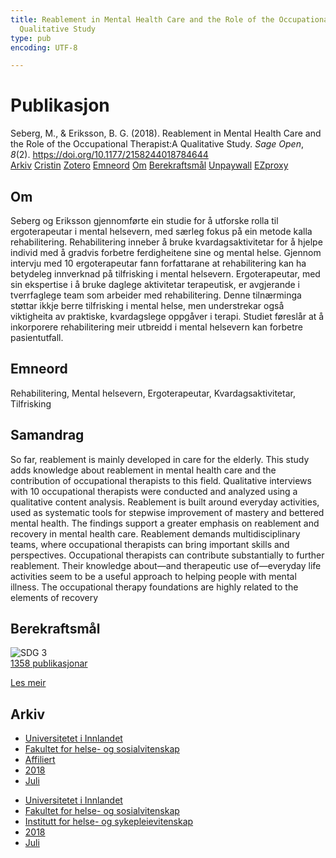 ```yaml
---
title: Reablement in Mental Health Care and the Role of the Occupational Therapist:A
  Qualitative Study
type: pub
encoding: UTF-8

---
```

<h1>Publikasjon</h1>
<article id="csl-bib-container-3PXI8QSL" class="csl-bib-container">
  <div class="csl-bib-body"> <div class="csl-entry">Seberg, M., &#38; Eriksson, B. G. (2018). Reablement in Mental Health Care and the Role of the Occupational Therapist:A Qualitative Study. <i>Sage Open</i>, <i>8</i>(2). <a href="https://doi.org/10.1177/2158244018784644">https://doi.org/10.1177/2158244018784644</a></div> </div>
  <div class="csl-bib-buttons">
    <a href="#taxonomy-article-3PXI8QSL" alt="archive" class="csl-bib-button">Arkiv</a>
    <a href="https://app.cristin.no/results/show.jsf?id=1595040" alt="Cristin" class="csl-bib-button">Cristin</a>
    <a href="http://zotero.org/groups/5881554/items/3PXI8QSL" alt="Zotero" class="csl-bib-button">Zotero</a>
    <a href="#keywords-article-3PXI8QSL" alt="keywords" class="csl-bib-button">Emneord</a>
    <a href="#about-article-3PXI8QSL" alt="about_pub" class="csl-bib-button">Om</a>
    <a href="#sdg-article-3PXI8QSL" alt="sdg" class="csl-bib-button">Berekraftsmål</a>
    <a href="https://journals.sagepub.com/doi/pdf/10.1177/2158244018784644" alt="Unpaywall" class="csl-bib-button">Unpaywall</a>
    <a href="https://journals.sagepub.com/doi/pdf/10.1177/2158244018784644" alt="EZproxy" class="csl-bib-button">EZproxy</a>
  </div>
  <div id="csl-bib-meta-container-3PXI8QSL"></div>
</article>
<div id="csl-bib-meta-3PXI8QSL" class="csl-bib-meta">
  <article id="about-article-3PXI8QSL" class="about_pub-article">
    <h1>Om</h1>
    Seberg og Eriksson gjennomførte ein studie for å utforske rolla til ergoterapeutar i mental helsevern, med særleg fokus på ein metode kalla rehabilitering. Rehabilitering inneber å bruke kvardagsaktivitetar for å hjelpe individ med å gradvis forbetre ferdigheitene sine og mental helse. Gjennom intervju med 10 ergoterapeutar fann forfattarane at rehabilitering kan ha betydeleg innverknad på tilfrisking i mental helsevern. Ergoterapeutar, med sin ekspertise i å bruke daglege aktivitetar terapeutisk, er avgjerande i tverrfaglege team som arbeider med rehabilitering. Denne tilnærminga støttar ikkje berre tilfrisking i mental helse, men understrekar også viktigheita av praktiske, kvardagslege oppgåver i terapi. Studiet føreslår at å inkorporere rehabilitering meir utbreidd i mental helsevern kan forbetre pasientutfall.
  </article>
  <article id="keywords-article-3PXI8QSL" class="keywords-article">
    <h1>Emneord</h1>
    Rehabilitering, Mental helsevern, Ergoterapeutar, Kvardagsaktivitetar, Tilfrisking
  </article>
  <article id="abstract-article-3PXI8QSL" class="abstract-article">
    <h1>Samandrag</h1>
    So far, reablement is mainly developed in care for the elderly. This study adds knowledge about reablement in mental health care and the contribution of occupational therapists to this field. Qualitative interviews with 10 occupational therapists were conducted and analyzed using a qualitative content analysis. Reablement is built around everyday activities, used as systematic tools for stepwise improvement of mastery and bettered mental health. The findings support a greater emphasis on reablement and recovery in mental health care. Reablement demands multidisciplinary teams, where occupational therapists can bring important skills and perspectives. Occupational therapists can contribute substantially to further reablement. Their knowledge about—and therapeutic use of—everyday life activities seem to be a useful approach to helping people with mental illness. The occupational therapy foundations are highly related to the elements of recovery
  </article>
  <article id="sdg-article-3PXI8QSL" class="sdg-article">
    <h1>Berekraftsmål</h1>
    <div class="sdg-container"><div id="sdg3" class="sdg">
        <img src="{{< params subfolder >}}images/sdg/sdg03_nn.png" class="image" alt="SDG 3">
        <div class="sdg-overlay">
          <a href="{{< params subfolder >}}nn/archive/?sdg=3#archive" class="sdg-publication-count"><span>1358</span> publikasjonar</a>
          <p><a href="https://fn.no/om-fn/fns-baerekraftsmaal/god-helse-og-livskvalitet?lang=nno-NO" class="sdg-read-more">Les meir</a></p>
        </div>
      </div></div>
  </article>
  <article id="taxonomy-article-3PXI8QSL" class="taxonomy-article">
    <h1>Arkiv</h1>
    <ul>
      <li><a href="{{< params subfolder >}}nn/archive/?key=3DCRN523">Universitetet i Innlandet</a></li>
      <li><a href="{{< params subfolder >}}nn/archive/?key=IDKFS3MX">Fakultet for helse- og sosialvitenskap</a></li>
      <li><a href="{{< params subfolder >}}nn/archive/?key=VD6VZ36D">Affiliert</a></li>
      <li><a href="{{< params subfolder >}}nn/archive/?key=87227ALI">2018</a></li>
      <li><a href="{{< params subfolder >}}nn/archive/?key=A76S84YU">Juli</a></li>
    </ul>
    <ul>
      <li><a href="{{< params subfolder >}}nn/archive/?key=3DCRN523">Universitetet i Innlandet</a></li>
      <li><a href="{{< params subfolder >}}nn/archive/?key=IDKFS3MX">Fakultet for helse- og sosialvitenskap</a></li>
      <li><a href="{{< params subfolder >}}nn/archive/?key=GTV4ECMZ">Institutt for helse- og sykepleievitenskap</a></li>
      <li><a href="{{< params subfolder >}}nn/archive/?key=676HMQBA">2018</a></li>
      <li><a href="{{< params subfolder >}}nn/archive/?key=QNK36S7H">Juli</a></li>
    </ul>
  </article>
</div>
